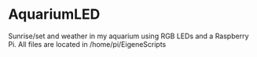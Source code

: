 # AquariumLED
Sunrise/set and weather in my aquarium using RGB LEDs and a Raspberry Pi. 
All files are located in /home/pi/EigeneScripts
